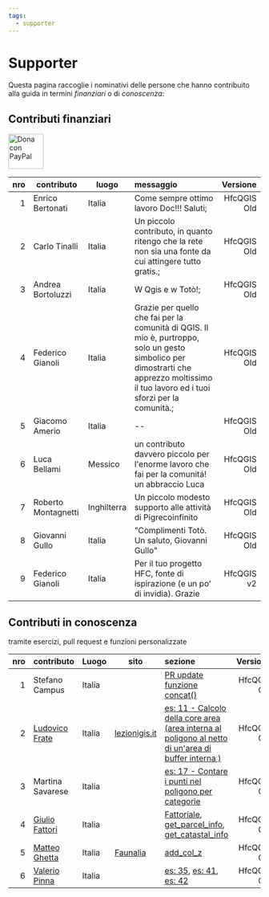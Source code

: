 ```yaml
---
tags:
  - supporter
---
```


# Supporter

Questa pagina raccoglie i nominativi delle persone che hanno contribuito alla guida in termini _finanziari_ o di _conoscenza_:

## Contributi finanziari

<a href="https://www.paypal.me/pigrecoinfinito" target="_blank"><img width="70" src="https://raw.githubusercontent.com/gbvitrano/HfcQGIS/master/img/PayPal.png" class="immagonobox" Title="Dona con PayPal" alt="Dona con PayPal" /></a>

nro| contributo| luogo| messaggio | Versione
--:|-----------|------|:----------|---------:
1 | Enrico Bertonati|Italia |Come sempre ottimo lavoro Doc!!! Saluti; | HfcQGIS Old
2 | Carlo Tinalli|Italia |Un piccolo contributo, in quanto ritengo che la rete non sia una fonte da cui attingere tutto gratis.; | HfcQGIS Old
3 | Andrea Bortoluzzi|Italia |W Qgis e w Totò!; | HfcQGIS Old
4 | Federico Gianoli|Italia |Grazie per quello che fai per la comunità di QGIS. Il mio è, purtroppo, solo un gesto simbolico per dimostrarti che apprezzo moltissimo il tuo lavoro ed i tuoi sforzi per la comunità.; | HfcQGIS Old
5 | Giacomo Amerio|Italia|-- | HfcQGIS Old
6 | Luca Bellami | Messico|un contributo davvero piccolo per l'enorme lavoro che fai per la comunitá! un abbraccio Luca | HfcQGIS Old
7 | Roberto Montagnetti | Inghilterra | Un piccolo modesto supporto alle attività di Pigrecoinfinito | HfcQGIS Old
8 | Giovanni Gullo | Italia | "Complimenti Totò. Un saluto, Giovanni Gullo" | HfcQGIS Old
9 | Federico Gianoli | Italia | Per il tuo progetto HFC, fonte di ispirazione (e un po' di invidia). Grazie | HfcQGIS v2

## Contributi in conoscenza

tramite esercizi, pull request e funzioni personalizzate

nro| contributo|Luogo | sito  |sezione | Versione
--:|-----------|------|-------|:-------|---------:
1 | Stefano Campus|Italia | |[PR update funzione concat()](https://github.com/pigreco/HfcQGIS/pull/7/commits/a106fb8564dae849536b09bbc1efe8bc32d05a2a) | HfcQGIS Old
2 | [Ludovico Frate](https://twitter.com/FrateLudovico?lang=it)|Italia|[lezionigis.it](https://www.lezionigis.it/)| [es: 11 - Calcolo della core area (area interna al poligono al netto di un'area di buffer interna )](esempi/core_area.md) | HfcQGIS Old
3 | Martina Savarese| Italia||[es: 17 - Contare i punti nel poligono per categorie](esempi/punti_in_poligoni_categorie.md) | HfcQGIS Old
4 |[Giulio Fattori](https://github.com/Korto19)| Italia||[Fattoriale](gr_funzioni/custom/custom_unico.md/#fattoriale), [get_parcel_info](gr_funzioni/custom/custom_unico.md/#get_parcel_info), [get_catastal_info](gr_funzioni/custom/custom_unico.md/#get_catastal_info) | HfcQGIS Old
5 |[Matteo Ghetta](https://github.com/ghtmtt)| Italia|[Faunalia](https://www.faunalia.eu/it/)|[add_col_z](https://hfcqgis.opendatasicilia.it/esempi/add_col_z/) | HfcQGIS Old
6 |[Valerio Pinna](https://www.facebook.com/valerio.pinna.5811)| Italia||[es: 35](esempi/generalizzare_linee.md), [es: 41](esempi/etichettare_itinerario_elenco_comuni_attraversati.md), [es: 42](esempi/etichette_formattate_diversi_stili.md) | HfcQGIS Old
